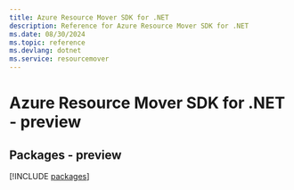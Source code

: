 ```yaml
---
title: Azure Resource Mover SDK for .NET
description: Reference for Azure Resource Mover SDK for .NET
ms.date: 08/30/2024
ms.topic: reference
ms.devlang: dotnet
ms.service: resourcemover
---
```

# Azure Resource Mover SDK for .NET - preview
## Packages - preview
[!INCLUDE [packages](resource-mover-index.md)]
